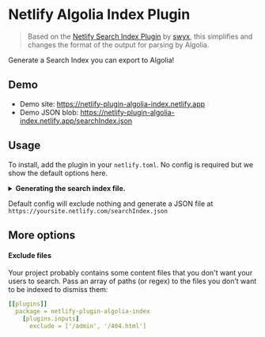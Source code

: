 # Netlify Algolia Index Plugin

> Based on the [Netlify Search Index Plugin](https://github.com/sw-yx/netlify-plugin-search-index) by [swyx](https://github.com/sw-yx), this simplifies and changes the format of the output for parsing by Algolia.

Generate a Search Index you can export to Algolia!

## Demo

- Demo site: https://netlify-plugin-algolia-index.netlify.app
- Demo JSON blob: https://netlify-plugin-algolia-index.netlify.app/searchIndex.json

## Usage

To install, add the plugin in your `netlify.toml`. No config is required but we show the default options here.

<details>
<summary><b>Generating the search index file.</b></summary>

```toml
[[plugins]]
  package = netlify-plugin-algolia-index
    # all inputs is optional, we just show you the defaults below
    # [plugins.inputs]
      # exclude = [] # don't index this file
      # indexName = searchIndex
```
</details>

Default config will exclude nothing and generate a JSON file at `https://yoursite.netlify.com/searchIndex.json`

## More options

#### Exclude files

Your project probably contains some content files that you don't want your users to search. Pass an array of paths (or regex) to the files you don’t want to be indexed to dismiss them:

```yml
[[plugins]]
  package = netlify-plugin-algolia-index
    [plugins.inputs]
      exclude = ['/admin', '/404.html']
```